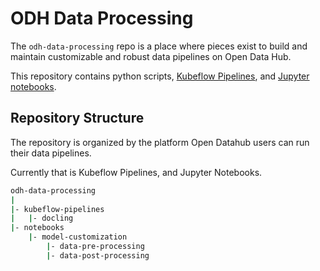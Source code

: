 # ODH Data Processing

The `odh-data-processing` repo is a place where pieces exist to build and maintain customizable and robust data pipelines on Open Data Hub.

This repository contains python scripts, [Kubeflow Pipelines](https://www.kubeflow.org/docs/components/pipelines/), and [Jupyter notebooks](https://jupyter.org/).

## Repository Structure

The repository is organized by the platform Open Datahub users can run their data pipelines.

Currently that is Kubeflow Pipelines, and Jupyter Notebooks.

```bash
odh-data-processing
|
|- kubeflow-pipelines
|   |- docling
|- notebooks
    |- model-customization
        |- data-pre-processing
        |- data-post-processing
```
